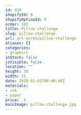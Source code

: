 ```yaml
---
id: 429
shopifyId: 0
shopifyOptionId: 0
order: 165
title: Pillow challenge
slug: pillow-challenge
url: art-works/pillow-challenge
aliases: []
categories:
- graphics
inStock: false
isVisible: false
location: ""
height: 30
width: 21
date: 2020-01-01T00:00:00Z
materials:
- ink
- paper
price: -1
mainImage: pillow-challenge.jpg
---
```

